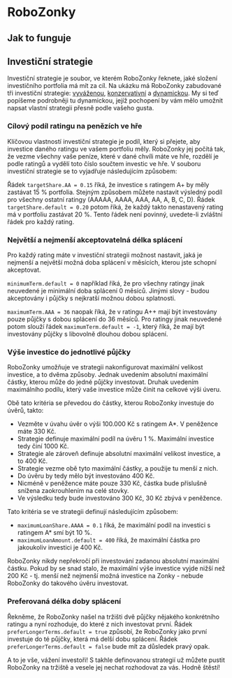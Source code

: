 # RoboZonky

## Jak to funguje

## Investiční strategie

Investiční strategie je soubor, ve kterém RoboZonky řeknete, jaké složení investičního portfolia má mít za cíl. Na
ukázku má RoboZonky zabudované tři investiční strategie:
[vyváženou](robozonky-app/src/main/assembly/resources/robozonky-balanced.cfg),
[konzervativní](robozonky-app/src/main/assembly/resources/robozonky-conservative.cfg) a
[dynamickou](robozonky-app/src/main/assembly/resources/robozonky-dynamic.cfg). My si teď popíšeme
podrobněji tu dynamickou, jejíž pochopení by vám mělo umožnit napsat vlastní strategii přesně podle vašeho gusta.

### Cílový podíl ratingu na penězích ve hře

Klíčovou vlastností investiční strategie je podíl, který si přejete, aby investice daného ratingu ve vašem portfoliu
měly. RoboZonky jej počítá tak, že vezme všechny vaše peníze, které v dané chvíli máte ve hře, rozdělí je podle ratingů a
vydělí toto číslo součtem investic ve hře. V souboru investiční strategie se to vyjadřuje následujícím způsobem:

Řádek `targetShare.AA = 0.15` říká, že investice s ratingem A+ by měly zastávat 15 % portfolia. Stejným způsobem můžete
nastavit výsledný podíl pro všechny ostatní ratingy (AAAAA, AAAA, AAA, AA, A, B, C, D). Řádek
`targetShare.default = 0.20` potom říká, že každý takto nenastavený rating má v portfoliu zastávat 20 %. Tento řádek není
povinný, uvedete-li zvláštní řádek pro každý rating.

### Největší a nejmenší akceptovatelná délka splácení

Pro každý rating máte v investiční strategii možnost nastavit, jaká je nejmenší a největší možná doba splácení v
měsících, kterou jste schopní akceptovat.

`minimumTerm.default = 0` například říká, že pro všechny ratingy jinak neuvedené je minimální doba splácení 0 měsíců.
Jinými slovy - budou akceptovány i půjčky s nejkratší možnou dobou splatnosti.

`maximumTerm.AAA = 36` naopak říká, že v ratingu A++ mají být investovány pouze půjčky s dobou splácení do 36 měsíců.
Pro ratingy jinak neuvedené potom slouží řádek `maximumTerm.default = -1`, který říká, že mají být investovány půjčky s
libovolně dlouhou dobou splácení.

### Výše investice do jednotlivé půjčky

RoboZonky umožňuje ve strategii nakonfigurovat maximální velikost investice, a to dvěma způsoby. Jednak uvedením absolutní
maximální částky, kterou může do jedné půjčky investovat. Druhak uvedením maximálního podílu, který vaše investice může
činit na celkové výši úveru.

Obě tato kritéria se převedou do částky, kterou RoboZonky investuje do úvěrů, takto:
* Vezměte v úvahu úvěr o výši 100.000 Kč s ratingem A*. V peněžence máte 330 Kč.
* Strategie definuje maximální podíl na úvěru 1 %. Maximální investice tedy činí 1000 Kč.
* Strategie ale zároveň definuje absolutní maximální velikost investice, a to 400 Kč.
* Strategie vezme obě tyto maximální částky, a použije tu menší z nich.
* Do úvěru by tedy mělo být investováno 400 Kč.
* Nicméně v peněžence máte pouze 330 Kč, částka bude příslušně snížena zaokrouhlením na celé stovky.
* Ve výsledku tedy bude investováno 300 Kč, 30 Kč zbývá v peněžence.

Tato kritéria se ve strategii definují následujícím způsobem:
* `maximumLoanShare.AAAA = 0.1` říká, že maximální podíl na investici s ratingem A* smí být 10 %.
* `maximumLoanAmount.default = 400` říká, že maximální částka pro jakoukoliv investici je 400 Kč.

RoboZonky nikdy nepřekročí při investování zadanou absolutní maximální částku. Pokud by se snad stalo, že maximální výše investice vyjde nižší než 200 Kč - tj. menší než nejmenší možná investice na Zonky - nebude RoboZonky do takového úvěru investovat.

### Preferovaná délka doby splácení

Řekněme, že RoboZonky našel na tržišti dvě půjčky nějakého konkrétního ratingu a nyní rozhoduje, do které z nich
investovat první. Řádek `preferLongerTerms.default = true` způsobí, že RoboZonky jako první investuje do té půjčky, která
má delší dobu splácení. Řádek `preferLongerTerms.default = false` bude mít za důsledek pravý opak.

A to je vše, vážení investoři! S takhle definovanou strategií už můžete pustit RoboZonky na tržiště a vesele jej nechat
rozhodovat za vás. Hodně štěstí!

